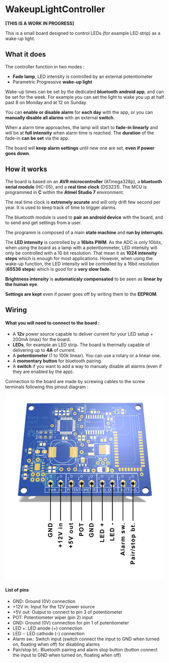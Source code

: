 # WakeupLightController
**[THIS IS A WORK IN PROGRESS]**

This is a small board designed to control LEDs (for example LED strip) as a wake-up light.

## What it does
The controller function in two modes :
* **Fade lamp**, LED intensity is controlled by an external potentiometer
* Parametric Progressive **wake-up light**

Wake-up times can be set by the dedicated **bluetooth android app**, and can be set for the week.
For example you can set the light to wake you up at half past 8 on Monday and at 12 on Sunday.

You can **enable or disable alarm** for **each day** with the app, or you can **manually disable all alarms** with an external **switch**.

When a alarm time approaches, the lamp will start to **fade-in linearly** and will be at **full intensity** when alarm time is reached.
The **duration** of the fade-in **can be set** via the app.

The board will **keep alarm settings** until new one are set, **even if power goes down**.


## How it works

The board is based on an **AVR microcontroller** (ATmega328p), a **bluetooth serial module** (HC-05), and a **real time clock** (DS3231).
The MCU is programmed in **C** within the **Atmel Studio 7** environment.

The real time clock is **extremely acurate** and will only drift few second per year. It is used to keep track of time to trigger alarms.

The bluetooth module is used to **pair an android device** with the board, and to send and get settings from a user.

The programm is composed of a main **state machine** and **run by interrupts**.

The **LED intensity** is controlled by a **16bits PWM**. As the ADC is only 10bits, when using the board as a lamp with a potentiommeter, LED intensity will only be controlled with a 10 bit resolution. That mean it as **1024 intensity steps** which is enough for most applications. However, when using the wake-up function, the LED intensity will be controlled by a 16bit resolution (**65536 steps**) which is good for a **very slow fade**.

**Brightness intensity** is **automaticaly compensated** to be seen as **linear by the human eye**.

**Settings are kept** even if power goes off by writing them to the **EEPROM**.

## Wiring

#### What you will need to connect to the board :
* A **12v** power source capable to deliver current for your LED setup + 200mA (max) for the board.
* **LEDs**, for example an LED strip. The board is thermally capable of delivering up to **4A** of current.
* A **potentiometer** (1 to 100k linear). You can use a rotary or a linear one.
* A **momentary button** for bluetooth pairing.  
* A **switch** if you want to add a way to manualy disable all alarms (even if they are enabled by the app).

Connection to the board are made by screwing cables to the screw terminals following this pinout diagram :

![pinout diagram](https://github.com/heolfief/WakeupLightController/blob/master/Hardware/Pictures/board%203D.jpg)

#### List of pins
* GND: Ground (0V) connection
* +12V in: Input for the 12V power source
* +5V out: Output to connect to pin 3 of potentiometer
* POT: Potentiometer wiper (pin 2) input
* GND: Ground (0V) connection for pin 1 of potentiometer
* LED +: LED anode (+) connection
* LED -: LED cathode (-) connection
* Alarm sw.: Switch input (switch connect the input to GND when turned on, floating when off) for disabling alarms
* Pair/stop bt.: Bluetooth pairing and alarm stop button (button connect the input to GND when turned on, floating when off)
